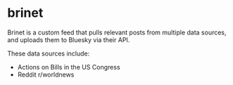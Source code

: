 # brinet
Brinet is a custom feed that pulls relevant posts from multiple data sources, and uploads them to Bluesky via their API.

These data sources include:
- Actions on Bills in the US Congress
- Reddit r/worldnews
